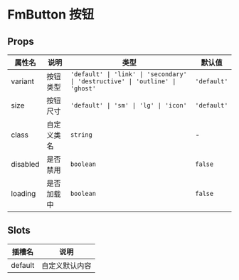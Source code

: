 # FmButton 按钮

## Props

| 属性名   | 说明       | 类型                                                                          | 默认值      |
| -------- | ---------- | ----------------------------------------------------------------------------- | ----------- |
| variant  | 按钮类型   | `'default' \| 'link' \| 'secondary' \| 'destructive' \| 'outline' \| 'ghost'` | `'default'` |
| size     | 按钮尺寸   | `'default' \| 'sm' \| 'lg' \| 'icon'`                                         | `'default'` |
| class    | 自定义类名 | `string`                                                                      | -           |
| disabled | 是否禁用   | `boolean`                                                                     | `false`     |
| loading  | 是否加载中 | `boolean`                                                                     | `false`     |

## Slots

| 插槽名  | 说明           |
| ------- | -------------- |
| default | 自定义默认内容 |

